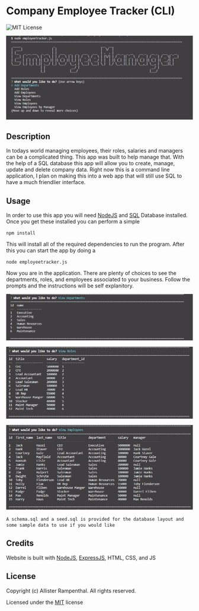 # Company Employee Tracker (CLI)

![MIT License](https://img.shields.io/badge/License-MIT-green)

![Image of Application](./img/employee-tracker-landing.PNG)

## Description 

In todays world managing employees, their roles, salaries and managers can be a complicated thing. This app was built to help manage that. With the help of a SQL database this app will allow you to create, manage, update and delete company data. Right now this is a command line application, I plan on making this into a web app that will still use SQL to have a much friendlier interface.

## Usage

In order to use this app you will need [NodeJS](https://nodejs.org/en/) and [SQL](https://www.mysql.com/) Database installed. Once you get these installed you can perform a simple
```
npm install
```
This will install all of the required dependencies to run the program. After this you can start the app by doing a
```
node employeetracker.js
```
Now you are in the application. There are plenty of choices to see the departments, roles, and employees associated to your business. Follow the prompts and the instructions will be self explanitory.

![Image of departments](./img/departments.PNG)

![Image of roles](./img/roles.PNG)

![Image of employees](./img/employees.PNG)

```
A schema.sql and a seed.sql is provided for the database layout and some sample data to use if you would like
```

## Credits

Website is built with [NodeJS](https://nodejs.org/en/), [ExpressJS](https://expressjs.com/), HTML, CSS, and JS

## License

Copyright (c) Allister Rampenthal. All rights reserved.

Licensed under the [MIT](https://choosealicense.com/licenses/mit/) license
